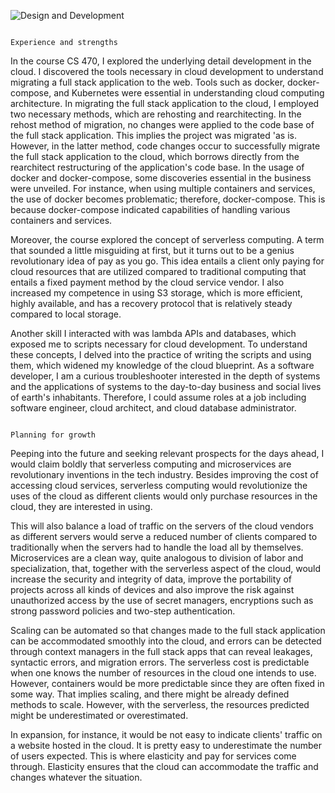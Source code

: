 ![Design and Development](https://images.search.yahoo.com/search/images;_ylt=AwrEmO5QkL9jykIg2EqJzbkF;_ylu=c2VjA3NlYXJjaARzbGsDYnV0dG9u;_ylc=X1MDOTYwNjI4NTcEX3IDMgRmcgNtY2FmZWUEZnIyA3A6cyx2OmksbTpzYi10b3AEZ3ByaWQDWlY2MVNNSVhUY0cudF9BXzVsVEk0QQRuX3JzbHQDMARuX3N1Z2cDNwRvcmlnaW4DaW1hZ2VzLnNlYXJjaC55YWhvby5jb20EcG9zAzAEcHFzdHIDBHBxc3RybAMwBHFzdHJsAzEyBHF1ZXJ5A2FuZ2x1YXIlMjBsb2dvBHRfc3RtcAMxNjczNDk4NzA2?p=angluar+logo&fr=mcafee&fr2=p%3As%2Cv%3Ai%2Cm%3Asb-top&ei=UTF-8&x=wrt&type=E211US714G0#id=2&iurl=https%3A%2F%2Fwww.brunobrito.net.br%2Fcontent%2Fimages%2F2018%2F07%2Fangular-logo-1.png&action=click)

                                                                      Experience and strengths

In the course CS 470, I explored the underlying detail development in the cloud. I discovered the tools necessary in cloud development to understand migrating a full stack application to the web. Tools such as docker, docker-compose, and Kubernetes were essential in understanding cloud computing architecture. 
In migrating the full stack application to the cloud, I employed two necessary methods, which are rehosting and rearchitecting. In the rehost method of migration, no changes were applied to the code base of the full stack application. This implies the project was migrated 'as is. However, in the latter method, code changes occur to successfully migrate the full stack application to the cloud, which borrows directly from the rearchitect restructuring of the application's code base. In the usage of docker and docker-compose, some discoveries essential in the business were unveiled. For instance, when using multiple containers and services, the use of docker becomes problematic; therefore, docker-compose. This is because docker-compose indicated capabilities of handling various containers and services.

Moreover, the course explored the concept of serverless computing. A term that sounded a little misguiding at first, but it turns out to be a genius revolutionary idea of pay as you go. This idea entails a client only paying for cloud resources that are utilized compared to traditional computing that entails a fixed payment method by the cloud service vendor. I also increased my competence in using S3 storage, which is more efficient, highly available, and has a recovery protocol that is relatively steady compared to local storage.

 Another skill I interacted with was lambda APIs and databases, which exposed me to scripts necessary for cloud development. To understand these concepts, I delved into the practice of writing the scripts and using them, which widened my knowledge of the cloud blueprint. As a software developer, I am a curious troubleshooter interested in the depth of systems and the applications of systems to the day-to-day business and social lives of earth's inhabitants. Therefore, I could assume roles at a job including software engineer, cloud architect, and cloud database administrator.
 
 
                                                                        Planning for growth

Peeping into the future and seeking relevant prospects for the days ahead, I would claim boldly that serverless computing and microservices are revolutionary inventions in the tech industry. Besides improving the cost of accessing cloud services, serverless computing would revolutionize the uses of the cloud as different clients would only purchase resources in the cloud, they are interested in using. 

This will also balance a load of traffic on the servers of the cloud vendors as different servers would serve a reduced number of clients compared to traditionally when the servers had to handle the load all by themselves. Microservices are a clean way, quite analogous to division of labor and specialization, that, together with the serverless aspect of the cloud, would increase the security and integrity of data, improve the portability of projects across all kinds of devices and also improve the risk against unauthorized access by the use of secret managers, encryptions such as strong password policies and two-step authentication. 

Scaling can be automated so that changes made to the full stack application can be accommodated smoothly into the cloud, and errors can be detected through context managers in the full stack apps that can reveal leakages, syntactic errors, and migration errors. The serverless cost is predictable when one knows the number of resources in the cloud one intends to use. However, containers would be more predictable since they are often fixed in some way. That implies scaling, and there might be already defined methods to scale. However, with the serverless, the resources predicted might be underestimated or overestimated.

 In expansion, for instance, it would be not easy to indicate clients' traffic on a website hosted in the cloud. It is pretty easy to underestimate the number of users expected. This is where elasticity and pay for services come through. Elasticity ensures that the cloud can accommodate the traffic and changes whatever the situation.
